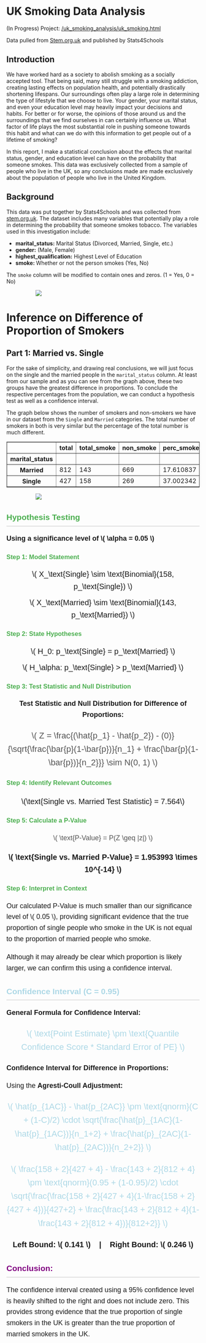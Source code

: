 # UK Smoking Data Analysis

(In Progress) Project: [/uk_smoking_analysis/uk_smoking.html](https://github.com/garrettcbert/uk_smoking_analysis/blob/main/uk_smoking.html)

Data pulled from <a href = https://www.stem.org.uk/resources/elibrary/resource/28452/large-datasets-stats4schools>Stem.org.uk</a> and published by Stats4Schools

## Introduction
We have worked hard as a society to abolish smoking as a socially accepted tool. That being said, many still struggle with a smoking addiction, creating lasting effects on population health, and potentially drastically shortening lifespans. Our surroundings often play a large role in determining the type of lifestyle that we choose to live. Your gender, your marital status, and even your education level may heavily impact your decisions and habits. For better or for worse, the opinions of those around us and the surroundings that we find ourselves in can certainly influence us. What factor of life plays the most substantial role in pushing someone towards this habit and what can we do with this information to get people out of a lifetime of smoking?


In this report, I make a statistical conclusion about the effects that marital status, gender, and education level can have on the probability that someone smokes. This data was exclusively collected from a sample of people who live in the UK, so any conclusions made are made exclusively about the population of people who live in the United Kingdom.

## Background
This data was put together by Stats4Schools and was collected from <a href = "https://www.stem.org.uk/resources/elibrary/resource/28452/large-datasets-stats4schools">stem.org.uk</a>. The dataset includes many variables that potentially play a role in determining the probability that someone smokes tobacco. The variables used in this investigation include:

<ul>
    <li><b>marital_status:</b> Marital Status (Divorced, Married, Single, etc.)</li>
    <li><b>gender:</b> (Male, Female)</li>
    <li><b>highest_qualification:</b> Highest Level of Education</li>
    <li><b>smoke: </b> Whether or not the person smokes (Yes, No)</li>
</ul>

The `smoke` column will be modified to contain ones and zeros. (1 = Yes, 0 = No)

<p align="center">
  <img src="Graphs/marital_status_graph.png" style="max-width: 70%; height: auto; display: block;"/>
</p>

# Inference on Difference of Proportion of Smokers

## **Part 1:** Married vs. Single

For the sake of simplicity, and drawing real conclusions, we will just focus on the single and the married people in the `marital_status` column. At least from our sample and as you can see from the graph above, these two groups have the greatest difference in proportions. To conclude the respective percentages from the population, we can conduct a hypothesis test as well as a confidence interval.

The graph below shows the number of smokers and non-smokers we have in our dataset from the `Single` and `Married` categories. The total number of smokers in both is very similar but the percentage of the total number is much different. 

<table border="1" class="dataframe">
<thead>
<tr style="text-align: right;">
<th></th>
<th>total</th>
<th>total_smoke</th>
<th>non_smoke</th>
<th>perc_smoke</th>
</tr>
<tr>
<th>marital_status</th>
<th></th>
<th></th>
<th></th>
<th></th>
</tr>
</thead>
<tbody>
<tr>
<th>Married</th>
<td>812</td>
<td>143</td>
<td>669</td>
<td>17.610837</td>
</tr>
<tr>
<th>Single</th>
<td>427</td>
<td>158</td>
<td>269</td>
<td>37.002342</td>
</tr>
</tbody>
</table>

<p align="center">
  <img src="Graphs/single_vs_married.png" style="max-width: 70%; height: auto; display: block;"/>
</p>

<div style="max-width: 800px; margin: 0 auto; font-family: Arial, sans-serif; line-height: 1.6;">

  <h2 style="color: #4CAF50; text-align: left; border-bottom: 2px solid #ddd; padding-bottom: 5px;">Hypothesis Testing</h2>
  
  <p style="font-size: 18px; font-weight: bold; margin-top: 10px;">
    Using a significance level of \( \alpha = 0.05 \)
  </p>

  <h3 style="color: #4CAF50; text-align: left; margin-top: 20px;">Step 1: Model Statement</h3>
  <p style="text-align: center; font-size: 20px; margin: 10px 0;">
    \( X_\text{Single} \sim \text{Binomial}(158, p_\text{Single}) \)
  </p>
  <p style="text-align: center; font-size: 20px; margin: 10px 0;">
    \( X_\text{Married} \sim \text{Binomial}(143, p_\text{Married}) \)
  </p>

  <h3 style="color: #4CAF50; text-align: left; margin-top: 20px;">Step 2: State Hypotheses</h3>
  <p style="text-align: center; font-size: 20px; margin: 10px 0;">
    \( H_0: p_\text{Single} = p_\text{Married} \)
  </p>
  <p style="text-align: center; font-size: 20px; margin: 10px 0;">
    \( H_\alpha: p_\text{Single} > p_\text{Married} \)
  </p>

  <h3 style="color: #4CAF50; text-align: left; margin-top: 20px;">Step 3: Test Statistic and Null Distribution</h3>
  <p style="text-align: center; font-size: 18px;">
    <b>Test Statistic and Null Distribution for Difference of Proportions:</b>
  </p>
  <p style="text-align: center; font-size: 22px; color: #555;">
    \( Z = \frac{(\hat{p_1} - \hat{p_2}) - (0)}{\sqrt{\frac{\bar{p}(1-\bar{p})}{n_1} + \frac{\bar{p}(1-\bar{p})}{n_2}}} \sim N(0, 1) \)
  </p>

  <h3 style="color: #4CAF50; text-align: left; margin-top: 20px;">Step 4: Identify Relevant Outcomes</h3>
  <p style="text-align: center; font-size: 20px;">
    \(\text{Single vs. Married Test Statistic} = 7.564\)
  </p>

  <h3 style="color: #4CAF50; text-align: left; margin-top: 20px;">Step 5: Calculate a P-Value</h3>
  <p style="text-align: center; font-size: 18px; color: #555;">
    \( \text{P-Value} = P(Z \geq |z|) \)
  </p>
  <p style="text-align: center; font-size: 20px; font-weight: bold;">
    \( \text{Single vs. Married P-Value} = 1.953993 \times 10^{-14} \)
  </p>

  <h3 style="color: #4CAF50; text-align: left; margin-top: 20px;">Step 6: Interpret in Context</h3>
  <p style="font-size: 18px;">
    Our calculated P-Value is much smaller than our significance level of \( 0.05 \), providing significant evidence that the true proportion of single people who smoke in the UK is not equal to the proportion of married people who smoke. 
  </p>
  <p style="font-size: 18px;">
    Although it may already be clear which proportion is likely larger, we can confirm this using a confidence interval.
  </p>

  <h2 style="color: lightblue; text-align: left; border-bottom: 2px solid #ddd; padding-bottom: 5px;">Confidence Interval (C = 0.95)</h2>
  
  <p style="font-size: 18px; font-weight: bold;">General Formula for Confidence Interval:</p>
  <p style="text-align: center; font-size: 22px; color: lightblue;">
    \( \text{Point Estimate} \pm \text{Quantile Confidence Score * Standard Error of PE} \)
  </p>

  <p style="font-size: 18px; font-weight: bold;">Confidence Interval for Difference in Proportions:</p>
  <p style="font-size: 18px;">
    Using the <b>Agresti-Coull Adjustment:</b>
  </p>
  <p style="text-align: center; font-size: 22px; color: lightblue;">
    \( \hat{p_{1AC}} - \hat{p_{2AC}} \pm \text{qnorm}(C + (1-C)/2) \cdot \sqrt{\frac{\hat{p}_{1AC}(1-\hat{p}_{1AC})}{n_1+2} + \frac{\hat{p}_{2AC}(1-\hat{p}_{2AC})}{n_2+2}} \)
  </p>
  <p style="text-align: center; font-size: 22px; color: lightblue;">
    \( \frac{158 + 2}{427 + 4} - \frac{143 + 2}{812 + 4} \pm \text{qnorm}(0.95 + (1-0.95)/2) \cdot \sqrt{\frac{\frac{158 + 2}{427 + 4}(1-\frac{158 + 2}{427 + 4})}{427+2} + \frac{\frac{143 + 2}{812 + 4}(1-\frac{143 + 2}{812 + 4})}{812+2}} \)
  </p>

  <p style="text-align: center; font-size: 20px; font-weight: bold;">
    Left Bound: \( 0.141 \) &nbsp;&nbsp; | &nbsp;&nbsp; Right Bound: \( 0.246 \)
  </p>

  <h2 style="color: purple; text-align: left; border-bottom: 2px solid #ddd; padding-bottom: 5px;">Conclusion:</h2>
  <p style="font-size: 18px;">
    The confidence interval created using a 95% confidence level is heavily shifted to the right and does not include zero. This provides strong evidence that the true proportion of single smokers in the UK is greater than the true proportion of married smokers in the UK.
  </p>

</div>
